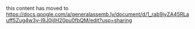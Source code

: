 this content has moved to https://docs.google.com/a/generalassemb.ly/document/d/1_rab9iyZA45RLauff5Zug4w3y-I9J0ijIH20pu0fbQM/edit?usp=sharing
